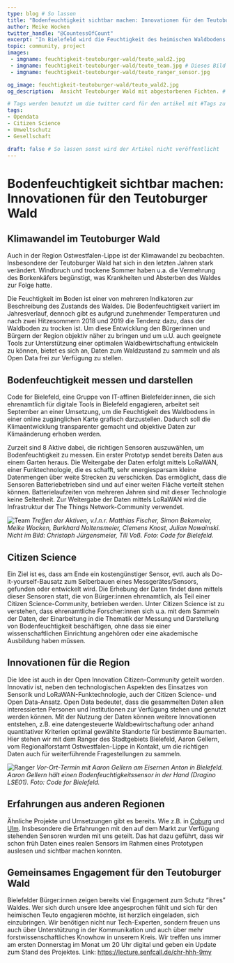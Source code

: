 ```yaml
---
type: blog # So lassen
title: "Bodenfeuchtigkeit sichtbar machen: Innovationen für den Teutoburger Wald"
author: Meike Wocken
twitter_handle: "@CountessOfCount"
excerpt: "In Bielefeld wird die Feuchtigkeit des heimischen Waldbodens mit Sensoren gemessen. Ziel ist es, dafür eine Citizen Science-Community aufzubauen und die Daten für alle als Open Data und aufbereitet in einer Online-Karte zur Verfügung zu stellen."
topic: community, project
images:
 - imgname: feuchtigkeit-teutoburger-wald/teuto_wald2.jpg
 - imgname: feuchtigkeit-teutoburger-wald/teuto_team.jpg # Dieses Bild sollte im Verzeichnis static/blog existieren
 - imgname: feuchtigkeit-teutoburger-wald/teuto_ranger_sensor.jpg

og_image: feuchtigkeit-teutoburger-wald/teuto_wald2.jpg 
og_description:  Ansicht Teutoburger Wald mit abgestorbenen Fichten. # Der alt Text zum Titelbild

# Tags werden benutzt um die twitter card für den artikel mit #Tags zu versorgen und um in Suchmaschinen gefunden zu werden
tags:
- Opendata
- Citizen Science
- Umweltschutz
- Gesellschaft

draft: false # So lassen sonst wird der Artikel nicht veröffentlicht
---
```


# Bodenfeuchtigkeit sichtbar machen: Innovationen für den Teutoburger Wald

## Klimawandel im Teutoburger Wald 

Auch in der Region Ostwestfalen-Lippe ist der Klimawandel zu beobachten. Insbesondere der Teutoburger Wald hat sich in den letzten Jahren stark verändert. Windbruch und trockene Sommer haben u.a. die Vermehrung des Borkenkäfers begünstigt, was Krankheiten und Absterben des Waldes zur Folge hatte.
 
Die Feuchtigkeit im Boden ist einer von mehreren Indikatoren zur Beschreibung des Zustands des Waldes. Die Bodenfeuchtigkeit variiert im Jahresverlauf, dennoch gibt es aufgrund zunehmender Temperaturen und nach zwei Hitzesommern 2018 und 2019 die Tendenz dazu, dass der Waldboden zu trocken ist. Um diese Entwicklung den Bürgerinnen und Bürgern der Region objektiv näher zu bringen und um u.U. auch geeignete Tools zur Unterstützung einer optimalen Waldbewirtschaftung entwickeln zu können, bietet es sich an, Daten zum Waldzustand zu sammeln und als Open Data frei zur Verfügung zu stellen.

## Bodenfeuchtigkeit messen und darstellen

Code for Bielefeld, eine Gruppe von IT-affinen Bielefelder:innen, die sich ehrenamtlich für digitale Tools in Bielefeld engagieren, arbeitet seit September an einer Umsetzung, um die Feuchtigkeit des Waldbodens in einer online zugänglichen Karte grafisch darzustellen. Dadurch soll die Klimaentwicklung transparenter gemacht und objektive Daten zur Klimaänderung erhoben werden. 

Zurzeit sind 8 Aktive dabei, die richtigen Sensoren auszuwählen, um Bodenfeuchtigkeit zu messen. Ein erster Prototyp sendet bereits Daten aus einem Garten heraus. Die Weitergabe der Daten erfolgt mittels LoRaWAN, einer Funktechnologie, die es schafft, sehr energiesparsam kleine Datenmengen über weite Strecken zu verschicken. Das ermöglicht, dass die Sensoren Batteriebetrieben sind und auf einer weiten Fläche verteilt stehen können. Batterielaufzeiten von mehreren Jahren sind mit dieser Technologie keine Seltenheit. Zur Weitergabe der Daten mittels LoRaWAN wird die Infrastruktur der The Things Network-Community verwendet. 

![Team](teuto_team.JPG)
_Treffen der Aktiven, v.l.n.r. Matthias Fischer, Simon Bekemeier, Meike Wocken, Burkhard Noltensmeier, Clemens Knost, Julian Nowainski. Nicht im Bild: Christoph Jürgensmeier, Till Voß.  Foto: Code for Bielefeld._

## Citizen Science

Ein Ziel ist es, dass am Ende ein kostengünstiger Sensor, evtl. auch als Do-it-yourself-Bausatz zum Selberbauen eines Messgerätes/Sensors, gefunden oder entwickelt wird. Die Erhebung der Daten findet dann mittels dieser Sensoren statt, die von Bürger:innen ehrenamtlich, als Teil einer Citizen Science-Community, betrieben werden. Unter Citizen Science ist zu verstehen, dass ehrenamtliche Forscher:innen sich u.a. mit dem Sammeln der Daten, der Einarbeitung in die Thematik der Messung und Darstellung von Bodenfeuchtigkeit beschäftigen, ohne dass sie einer wissenschaftlichen Einrichtung angehören oder eine akademische Ausbildung haben müssen. 

## Innovationen für die Region

Die Idee ist auch in der Open Innovation Citizen-Community geteilt worden. Innovativ ist, neben den technologischen Aspekten des Einsatzes von Sensorik und LoRaWAN-Funktechnologie, auch der Citizen Science- und Open Data-Ansatz. Open Data bedeutet, dass die gesammelten Daten allen interessierten Personen und Institutionen zur Verfügung stehen und genutzt werden können. Mit der Nutzung der Daten können weitere Innovationen entstehen, z.B. eine datengesteuerte Waldbewirtschaftung oder anhand quantitativer Kriterien optimal gewählte Standorte für bestimmte Baumarten. Hier stehen wir mit dem Ranger des Stadtgebiets Bielefeld, Aaron Gellern, vom Regionalforstamt Ostwestfalen-Lippe in Kontakt, um die richtigen Daten auch für weiterführende Fragestellungen zu sammeln.  

![Ranger](teuto_ranger_sensor.jpg)
_Vor-Ort-Termin mit Aaron Gellern am Eisernen Anton in Bielefeld. Aaron Gellern hält einen Bodenfeuchtigkeitssensor in der Hand (Dragino LSE01). Foto: Code for Bielefeld._

## Erfahrungen aus anderen Regionen

Ähnliche Projekte und Umsetzungen gibt es bereits. Wie z.B. in [Coburg](https://www.lorawan-coburg.de/) und [Ulm](https://lorapark.de/). Insbesondere die Erfahrungen mit den auf dem Markt zur Verfügung stehenden Sensoren wurden mit uns geteilt. Das hat dazu geführt, dass wir schon früh Daten eines realen Sensors im Rahmen eines Prototypen auslesen und sichtbar machen konnten.

## Gemeinsames Engagement für den Teutoburger Wald 

Bielefelder Bürger:innen zeigen bereits viel Engagement zum Schutz “ihres” Waldes. Wer sich durch unsere Idee angesprochen fühlt und sich für den heimischen Teuto engagieren möchte, ist herzlich eingeladen, sich einzubringen. Wir benötigen nicht nur Tech-Experten, sondern freuen uns auch über Unterstützung in der Kommunikation und auch über mehr forstwissenschaftliches Knowhow in unserem Kreis. Wir treffen uns immer am ersten Donnerstag im Monat um 20 Uhr digital und geben ein Update zum Stand des Projektes. Link: https://lecture.senfcall.de/chr-hhh-9my
